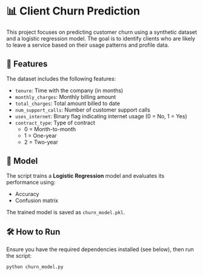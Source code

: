 # 📊 Client Churn Prediction

This project focuses on predicting customer churn using a synthetic dataset and a logistic regression model. The goal is to identify clients who are likely to leave a service based on their usage patterns and profile data.

## 🚀 Features

The dataset includes the following features:

- `tenure`: Time with the company (in months)
- `monthly_charges`: Monthly billing amount
- `total_charges`: Total amount billed to date
- `num_support_calls`: Number of customer support calls
- `uses_internet`: Binary flag indicating internet usage (0 = No, 1 = Yes)
- `contract_type`: Type of contract
  - 0 = Month-to-month
  - 1 = One-year
  - 2 = Two-year

## 🧠 Model

The script trains a **Logistic Regression** model and evaluates its performance using:

- Accuracy
- Confusion matrix

The trained model is saved as `churn_model.pkl`.

## 🛠 How to Run

Ensure you have the required dependencies installed (see below), then run the script:

```bash
python churn_model.py
